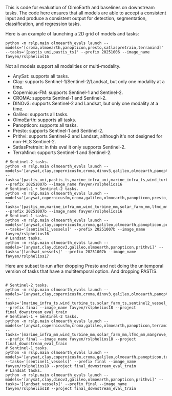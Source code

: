 This is code for evaluation of OlmoEarth and baselines on downstream tasks. The code
here ensures that all models are able to accept a consistent input and produce a
consistent output for detection, segmentation, classification, and regression tasks.

Here is an example of launching a 2D grid of models and tasks:

```
python -m rslp.main olmoearth_evals launch --models='[croma,olmoearth,panopticon,presto,satlaspretrain,terramind]' --tasks='[pastis_uni,pastis_ts]' --prefix 20251006 --image_name favyen/rslphelios16
```

Not all models support all modalities or multi-modality.

- AnySat: supports all tasks.
- Clay: supports Sentinel-1/Sentinel-2/Landsat, but only one modality at a time.
- Copernicus-FM: supports Sentinel-1 and Sentinel-2.
- CROMA: supports Sentinel-1 and Sentinel-2.
- DINOv3: supports Sentinel-2 and Landsat, but only one modality at a time.
- Galileo: supports all tasks.
- OlmoEarth: supports all tasks.
- Panopticon: supports all tasks.
- Presto: supports Sentinel-1 and Sentinel-2.
- Prithvi: supports Sentinel-2 and Landsat, although it's not designed for non-HLS Sentinel-2.
- SatlasPretrain: in this eval it only supports Sentinel-2.
- TerraMind: supports Sentinel-1 and Sentinel-2.

```
# Sentinel-2 tasks.
python -m rslp.main olmoearth_evals launch --models='[anysat,clay,copernicusfm,croma,dinov3,galileo,olmoearth,panopticon,presto,prithvi,satlaspretrain,terramind]' --tasks='[pastis_uni,pastis_ts,marine_infra_uni,marine_infra_ts,wind_turbine_uni,wind_turbine_ts,solar_farm_uni,solar_farm_ts,sentinel2_vessel_length,sentinel2_vessel_type,sentinel2_vessels,lfmc_uni,lfmc_ts,mangrove_uni,mangrove_ts,forest_loss_driver]' --prefix 20251007b --image_name favyen/rslphelios16
# Sentinel-1 + Sentinel-2 tasks.
python -m rslp.main olmoearth_evals launch --models='[anysat,copernicusfm,croma,galileo,olmoearth,panopticon,presto,terramind]' --tasks='[pastis_mm,marine_infra_mm,wind_turbine_mm,solar_farm_mm,lfmc_mm,mangrove_mm]' --prefix 20251007b --image_name favyen/rslphelios16
# Sentinel-1 tasks.
python -m rslp.main olmoearth_evals launch --models='[anysat,clay,copernicusfm,croma,galileo,olmoearth,panopticon,presto,terramind]' --tasks='[sentinel1_vessels]' --prefix 20251007b --image_name favyen/rslphelios16
# Landsat tasks.
python -m rslp.main olmoearth_evals launch --models='[anysat,clay,dinov3,galileo,olmoearth,panopticon,prithvi]' --tasks='[landsat_vessels]' --prefix 20251007b --image_name favyen/rslphelios17
```

Here are subset to run after dropping Presto and not doing the unitemporal version of
tasks that have a multitemporal option. And dropping PASTIS.

```

# Sentinel-2 tasks.
python -m rslp.main olmoearth_evals launch --models='[anysat,clay,copernicusfm,croma,dinov3,galileo,olmoearth,panopticon,prithvi,satlaspretrain,terramind]' --tasks='[marine_infra_ts,wind_turbine_ts,solar_farm_ts,sentinel2_vessel_length,sentinel2_vessel_type,sentinel2_vessels,lfmc_ts,mangrove_ts,forest_loss_driver]' --prefix final --image_name favyen/rslphelios18 --project final_downstream_eval_train
# Sentinel-1 + Sentinel-2 tasks.
python -m rslp.main olmoearth_evals launch --models='[anysat,copernicusfm,croma,galileo,olmoearth,panopticon,terramind]' --tasks='[marine_infra_mm,wind_turbine_mm,solar_farm_mm,lfmc_mm,mangrove_mm]' --prefix final --image_name favyen/rslphelios18 --project final_downstream_eval_train
# Sentinel-1 tasks.
python -m rslp.main olmoearth_evals launch --models='[anysat,clay,copernicusfm,croma,galileo,olmoearth,panopticon,terramind]' --tasks='[sentinel1_vessels]' --prefix final --image_name favyen/rslphelios18 --project final_downstream_eval_train
# Landsat tasks.
python -m rslp.main olmoearth_evals launch --models='[anysat,clay,dinov3,galileo,olmoearth,panopticon,prithvi]' --tasks='[landsat_vessels]' --prefix final --image_name favyen/rslphelios18 --project final_downstream_eval_train
```
